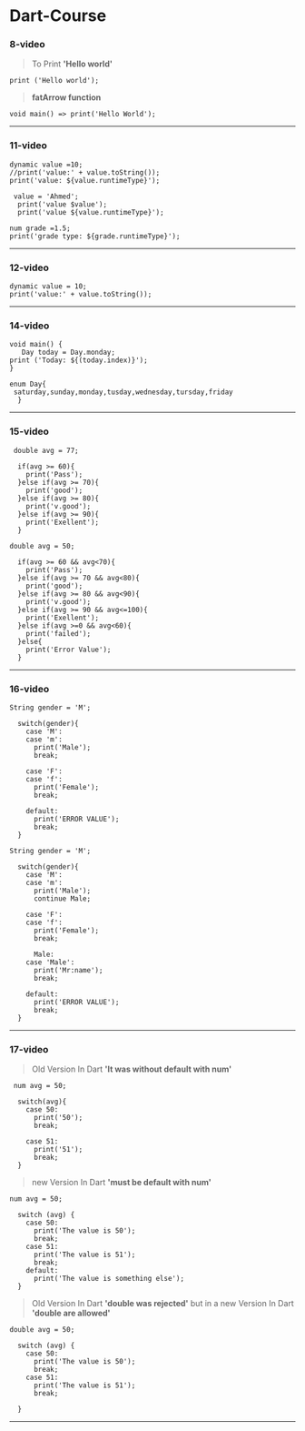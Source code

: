 # Dart-Course

### 8-video

> To Print **'Hello world'**
```
print ('Hello world');
```

> **fatArrow function**
```
void main() => print('Hello World');
```
---
### 11-video
```
dynamic value =10;
//print('value:' + value.toString());
print('value: ${value.runtimeType}');
 
 value = 'Ahmed';
  print('value $value');
  print('value ${value.runtimeType}');
  ```
  ```
  num grade =1.5;
print('grade type: ${grade.runtimeType}');
```
---
### 12-video
```
dynamic value = 10;
print('value:' + value.toString());
```
---
### 14-video
```
void main() {           
   Day today = Day.monday;
print ('Today: ${(today.index)}');
}

enum Day{
 saturday,sunday,monday,tusday,wednesday,tursday,friday
  }
```
---
### 15-video
```
 double avg = 77;
  
  if(avg >= 60){
    print('Pass');
  }else if(avg >= 70){
    print('good');
  }else if(avg >= 80){
    print('v.good');
  }else if(avg >= 90){
    print('Exellent');
  }
```
```
double avg = 50;
  
  if(avg >= 60 && avg<70){
    print('Pass');
  }else if(avg >= 70 && avg<80){
    print('good');
  }else if(avg >= 80 && avg<90){
    print('v.good');
  }else if(avg >= 90 && avg<=100){
    print('Exellent');
  }else if(avg >=0 && avg<60){
    print('failed');
  }else{
    print('Error Value');
  }
  ```
  ---
  ### 16-video
  
```
String gender = 'M';
  
  switch(gender){
    case 'M':
    case 'm':
      print('Male');
      break;
      
    case 'F':
    case 'f':
      print('Female');
      break;
      
    default:
      print('ERROR VALUE');
      break;
  }
```

```
String gender = 'M';
  
  switch(gender){
    case 'M':
    case 'm':
      print('Male');
      continue Male;
      
    case 'F':
    case 'f':
      print('Female');
      break;
      
      Male:
    case 'Male':
      print('Mr:name');
      break;
      
    default:
      print('ERROR VALUE');
      break;
  }
```
---
### 17-video
> Old Version In Dart **'It was without default with num'**
```
 num avg = 50;
  
  switch(avg){
    case 50:
      print('50');
      break;
      
    case 51:
      print('51');
      break;
  }

```
> new Version In Dart **'must be default with num'**
```
num avg = 50;

  switch (avg) {
    case 50:
      print('The value is 50');
      break;
    case 51:
      print('The value is 51');
      break;
    default:
      print('The value is something else');
  }
```
> Old Version In Dart **'double was rejected'** but in a new Version In Dart **'double are allowed'**
```
double avg = 50;

  switch (avg) {
    case 50:
      print('The value is 50');
      break;
    case 51:
      print('The value is 51');
      break;

  }
```
---





